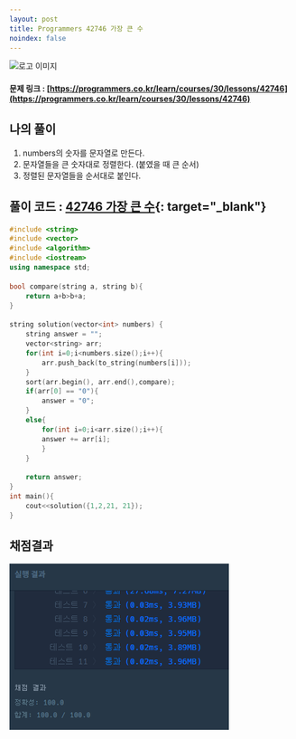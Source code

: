```yaml
---
layout: post
title: Programmers 42746 가장 큰 수
noindex: false
---
```

![로고 이미지](https://s3.ap-northeast-2.amazonaws.com/grepp-cloudfront/programmers_imgs/design/logo.jpg)

#### 문제 링크 : [https://programmers.co.kr/learn/courses/30/lessons/42746](https://programmers.co.kr/learn/courses/30/lessons/42746)


## 나의 풀이
1. numbers의 숫자를 문자열로 만든다.                        
2. 문자열들을 큰 숫자대로 정렬한다. (붙였을 때 큰 순서)                                      
3. 정렬된 문자열들을 순서대로 붙인다.

## 풀이 코드 : [42746 가장 큰 수](https://github.com/sun-pyo/algorithm/blob/main/programmers/42746_2.cpp){: target="_blank"}

```c++
#include <string>
#include <vector>
#include <algorithm>
#include <iostream>
using namespace std;

bool compare(string a, string b){
    return a+b>b+a;
}

string solution(vector<int> numbers) {
    string answer = "";
    vector<string> arr;
    for(int i=0;i<numbers.size();i++){
        arr.push_back(to_string(numbers[i]));
    }
    sort(arr.begin(), arr.end(),compare);
    if(arr[0] == "0"){
        answer = "0";
    }
    else{
        for(int i=0;i<arr.size();i++){
        answer += arr[i];
        }    
    }
    
    return answer;
}
int main(){
    cout<<solution({1,2,21, 21});
}
```


## 채점결과

![42586](\algorithm\img\programmers_42746.PNG)
